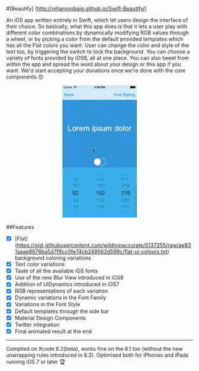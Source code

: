 #[Beautify] (http://mharoonbaig.github.io/Swift-Beautify/) 

An iOS app written entirely in Swift, which let users design the interface of their choice. 
So basically, what this app does is that it lets a user play with different color combinations by dynamically modifying RGB
values through a wheel, or by picking a color from the default provided templates which has all the Flat colors you want. User can change the color and style of the text too, by triggering the switch to lock the background. You can choose a variety of fonts provided by iOS8, all at one place. You can also tweet from within the app and spread the word about your design or this app if you want. We'd start accepting your donations once we're done with the core components :blush:

<p align="center">
<img src="Screenshots/screencast.gif" alt="Demo">
</p>

##Features
- [x] [Flat] (https://gist.githubusercontent.com/wildlyinaccurate/5137255/raw/ae831aaae8676ba5d7f9cc0fe74cb248562d598c/flat-ui-colours.txt) background coloring variations
- [x] Text color variations
- [x] Taste of all the available iOS fonts
- [x] Use of the new Blur View introduced in iOS8
- [x] Addition of UIDynamics introduced in iOS7
- [x] RGB representations of each variation
- [x] Dynamic variations in the Font Family
- [x] Variations in the Font Style
- [x] Default templates through the side bar
- [x] Material Design Components
- [x] Twitter integration
- [x] Final animated result at the end

---
Compiled on Xcode 6.2(beta), works fine on the 6.1 too (without the new unwrapping rules introduced in 6.2). Optimised both for iPhones and iPads running iOS 7 or later :trophy:
